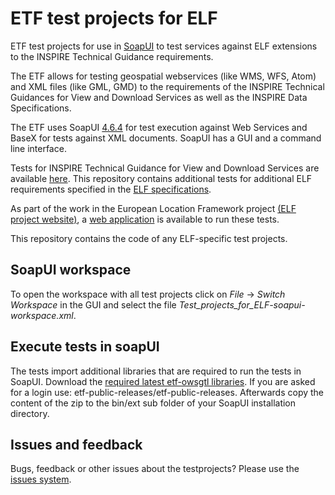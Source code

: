 # ETF test projects for ELF
ETF test projects for use in [SoapUI](http://www.soapui.org) to test services against ELF extensions to the INSPIRE Technical Guidance requirements.

The ETF allows for testing geospatial webservices (like WMS, WFS, Atom) and XML files (like GML, GMD) to the requirements of the INSPIRE Technical Guidances for View and Download Services as well as the INSPIRE Data Specifications.

The ETF uses SoapUI [4.6.4](http://dl.eviware.com/list_soapui2.html) for test execution against Web Services and BaseX for tests against XML documents. SoapUI has a GUI and a command line interface. 

Tests for INSPIRE Technical Guidance for View and Download Services are available [here](https://github.com/Geonovum/etf-test-projects-inspire). This repository contains additional tests for additional ELF requirements specified in the [ELF specifications](http://elfproject.eu/documentation/specification).

As part of the work in the European Location Framework project [(ELF project website)](http://www.elfproject.eu/), a [web application](http://services.interactive-instruments.de/etf-demo-1-e) is available to run these tests.

This repository contains the code of any ELF-specific test projects.

## SoapUI workspace
To open the workspace with all test projects click on _File_ -> _Switch Workspace_ in the GUI and select the file _Test_projects_for_ELF-soapui-workspace.xml_.

## Execute tests in soapUI
The tests import additional libraries that are required to run the tests in SoapUI. Download the [required latest etf-owsgtl libraries](https://services.interactive-instruments.de/etfdev-af/etf-public-releases/de/interactive-instruments/etf/). If you are asked for a login use: etf-public-releases/etf-public-releases. Afterwards copy the content of the zip to the bin/ext sub folder of your SoapUI installation directory.

## Issues and feedback
Bugs, feedback or other issues about the testprojects? Please use the [issues system](https://github.com/interactive-instruments/etf-test-projects-elf/issues).

